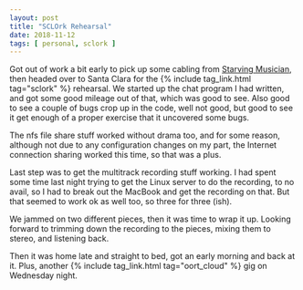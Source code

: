 ```yaml
---
layout: post
title: "SCLOrk Rehearsal"
date: 2018-11-12
tags: [ personal, sclork ]
---
```


Got out of work a bit early to pick up some cabling from
[Starving Musician](https://starvingmusician.com/cart/), then headed over to
Santa Clara for the {% include tag_link.html tag="sclork" %} rehearsal. We
started up the chat program I had written, and got some good mileage out of
that, which was good to see. Also good to see a couple of bugs crop up in the
code, well not good, but good to see it get enough of a proper exercise that it
uncovered some bugs.

The nfs file share stuff worked without drama too, and for some reason, although
not due to any configuration changes on my part, the Internet connection sharing
worked this time, so that was a plus.

Last step was to get the multitrack recording stuff working. I had spent some
time last night trying to get the Linux server to do the recording, to no
avail, so I had to break out the MacBook and get the recording on that. But that
seemed to work ok as well too, so three for three (ish).

We jammed on two different pieces, then it was time to wrap it up. Looking
forward to trimming down the recording to the pieces, mixing them to stereo,
and listening back.

Then it was home late and straight to bed, got an early morning and back at it.
Plus, another {% include tag_link.html tag="oort_cloud" %} gig on Wednesday
night.

